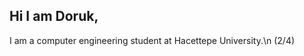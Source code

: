 ## Hi I am Doruk,
I am a computer engineering student at Hacettepe University.\n
(2/4)
<!--
<p align="center">
  <a href="https://skillicons.dev">
    <img src="https://skillicons.dev/icons?i=js,html,css,java,py,pr" />
  </a>
</p>
-->
